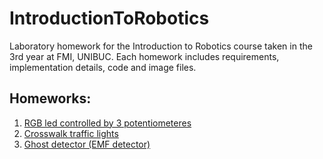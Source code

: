 # IntroductionToRobotics

Laboratory homework for the Introduction to Robotics course taken in the 3rd year at FMI, UNIBUC. Each homework includes requirements, implementation details, code and image files.

## Homeworks:
  1. [RGB led controlled by 3 potentiometeres](Homework1)
  2. [Crosswalk traffic lights](Homework2)
  3. [Ghost detector (EMF detector)](Homework3)

